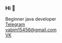 ### Hi 👋
Beginner java developer
<br />
[Telegram](https://t.me/VADIMKVLT)
<br />
[vabim15456@gmail.com](vabim15456@gmail.com)
<br />
[VK](https://m.vk.com/v8d8mk8lk8v)
